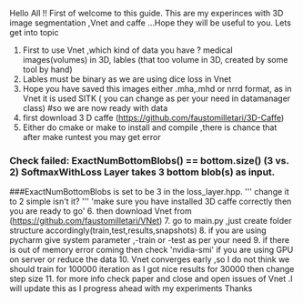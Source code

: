 Hello All !! First of welcome to this guide. This are my experinces with 3D image segmentation ,Vnet and caffe
...Hope they will be useful to you.
Lets get into topic
1. First to use Vnet ,which kind of data you have ? medical images(volumes) in 3D, lables (that too volume in 3D, created by some tool by hand)
2. Lables must be binary as we are using dice loss in Vnet
3. Hope you have saved this images either .mha,.mhd or nrrd format, as in Vnet it is used SITK ( you can change as per your need in datamanager class)
#so we are now ready with data
4. first download 3 D caffe
(https://github.com/faustomilletari/3D-Caffe)
5. Either do cmake or make to install and compile ,there is chance that after make runtest you may get error
### Check failed: ExactNumBottomBlobs() == bottom.size() (3 vs. 2) SoftmaxWithLoss Layer takes 3 bottom blob(s) as input.
###ExactNumBottomBlobs is set to be 3 in the loss_layer.hpp.
 '''
 change it to 2 simple isn't it?
 '''
'make sure you have installed 3D caffe correctly then you are ready to go'
6. then download Vnet from 
(https://github.com/faustomilletari/VNet)
7. go to main.py ,just create folder structure accordingly(train,test,results,snapshots) 
8. if you are using pycharm give system parameter ,-train or -test as per your need
9. if there is out of memory error coming then check 'nvidia-smi' if you are using GPU on server or reduce the data
10. Vnet converges early ,so I do not think we should train for 100000 iteration as I got nice results for 30000 then change step size
11. for more info check paper and close and open issues of Vnet .I will update this as I progress ahead with my experiments 
Thanks
